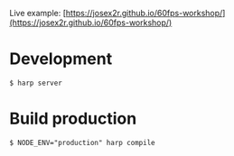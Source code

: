 Live example: [https://josex2r.github.io/60fps-workshop/](https://josex2r.github.io/60fps-workshop/)

# Development

`$ harp server`

# Build production

`$ NODE_ENV="production" harp compile`
